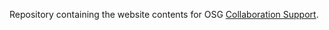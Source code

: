Repository containing the website contents for OSG [Collaboration Support](https://osg-htc.org/collaboration-support).
